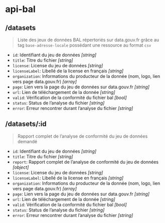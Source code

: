 # api-bal

## /datasets
> Liste des jeux de données BAL répertoriés sur data.gouv.fr grâce au tag `base-adresse-locale` possédant une ressource au format `csv`

- `id`: Identifiant du jeu de données *[string]*
- `title`: Titre du fichier *[string]*
- `license`: License du jeu de données *[string]*
- `licenseLabel`: Libellé de la license en français *[string]*
- `organization`: Informations du producteur de la donnée (nom, logo, lien vers page data.gouv.fr) *[array]*
- `page`: Lien vers la page du jeu de données sur data.gouv.fr *[string]*
- `url`: Lien de téléchargement de la donnée *[string]*
- `valid`: Vérification de la conformité du fichier bal *[bool]*
- `status`: Status de l’analyse du fichier  *[string]*
- `error`: Erreur rencontrer durant l’analyse du fichier *[string]*

## /datasets/:id
> Rapport complet de l’analyse de conformité du jeu de données demandé

- `id`: Identifiant du jeu de données *[string]*
- `title`: Titre du fichier *[string]*
- `report`: Rapport complet de l’analyse de conformité du jeu de données *[object]*
- `license`: License du jeu de données *[string]*
- `licenseLabel`: Libellé de la license en français *[string]*
- `organization`: Informations du producteur de la donnée (nom, logo, lien vers page data.gouv.fr) *[array]*
- `page`: Lien vers la page du jeu de données sur data.gouv.fr *[string]*
- `url`: Lien de téléchargement de la donnée *[string]*
- `valid`: Vérification de la conformité du fichier bal *[bool]*
- `status`: Status de l’analyse du fichier  *[string]*
- `error`: Erreur rencontrer durant l’analyse du fichier *[string]*